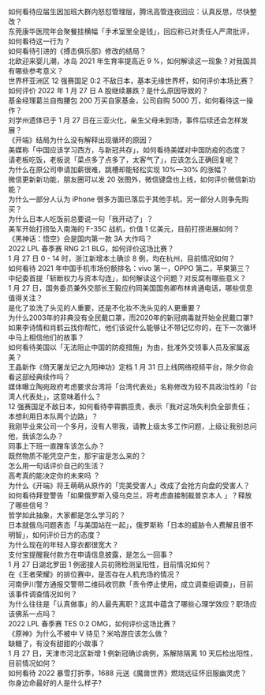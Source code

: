 如何看待应届生因加班大群内怒怼管理层，腾讯高管连夜回应：认真反思，尽快整改？  
东莞康华医院年会聚餐挂横幅「手术室里全是钱」，回应称已对责任人严肃批评，如何看待这一行为？  
如何看待引进的《搏击俱乐部》修改的结局？  
北欧迎来婴儿潮，冰岛 2021 年生育率提高近 9 %，如何解读这一现象？对我国具有哪些参考意义？  
世界杯亚洲区 12 强赛国足 0:2 不敌日本，基本无缘世界杯，如何评价本场比赛？  
如何评价 2022 年 1 月 27 日 A 股继续暴跌？是什么原因导致的？  
基金经理葛兰自掏腰包 200 万买自家基金，公司自购 5000 万，如何看待这一操作？  
刘学州遗体已于 1 月 27 日在三亚火化，亲生父母未到场，事件后续还会怎样发展？  
《开端》结局为什么没有解释出现循环的原因？  
美媒称「中国应该学习西方，与新冠共存」，如何看待美媒对中国防疫的态度？  
请老板吃饭，老板说「菜点多了点多了，太客气了」，应该怎么正确回复呢？  
为什么在原公司申请加薪很难，跳槽却能轻松实现 10%—30% 的涨幅？  
微信更新新功能，朋友圈可以发 20 张图外，微信键盘也上线，如何评价微信新功能？  
为什么一部分人认为 iPhone 很多方面已落后于其他手机，另一部分人则争先购买？  
为什么日本人吃饭前总要说一句「我开动了」？  
美军开始打捞坠入南海的 F-35C 战机，价值 1 亿美元，目前打捞进展如何？  
《黑神话：悟空》会是国内第一款 3A 大作吗？  
2022 LPL 春季赛 RNG 2:1 BLG，如何评价这场比赛？  
1 月 27 日 0 - 14 时，浙江新增本土确诊 8 例，均在杭州，目前情况如何？  
如何看待 2021 年中国手机市场份额排名：vivo 第一，OPPO 第二，苹果第三？  
中纪委首提「斩断权力与资本勾连」，如何解读这个问题？对反腐有哪些意义？  
1 月 27 日，国务委员兼外交部长王毅应约同美国国务卿布林肯通电话，哪些信息值得关注？  
是化了妆洗了头见的人重要，还是不化妆不洗头见的人更重要？  
为什么2003年的非典没有全民戴口罩，而2020年的新冠病毒就开始全民戴口罩?  
如果李诗情和肖鹤云找你帮忙，他们该说什么能够让不带记忆你的，在下一次循环中马上相信他们的故事？  
如何看待美国以「无法阻止中国的防疫措施」为由，批准外交领事人员及家属返美？  
王晶新作《倚天屠龙记之九阳神功》定档 1 月 31 日上线网络视频平台，除夕你会看这部经典续作吗？  
媒体曝立陶宛政府考虑要求台湾将「台湾代表处」名称修改为较不具政治性的「台湾人代表处」，这意味着什么？  
12 强赛国足不敌日本，如何看待李霄鹏揽责，表示「我对这场失利负全部责任；本想利用日本队两个边路」？  
我刚毕业来公司一个多月，没有人带我，请教上级太多工作问题，上级让我别总问他，我该怎么办？  
同事上下班一直蹭车该怎么办？  
既然物质不能凭空产生，那宇宙是怎么来的？  
怎么用一句话评价自己的生活？  
高考真的能决定你的未来吗 ？  
为什么《开端》将王萌萌从原作的「完美受害人」改成了会抢方向盘的受害人？  
如何看待拜登警告「如果俄罗斯入侵乌克兰，将考虑直接制裁普京本人 」？释放了哪些信号？  
哲学如此抽象，大家都是怎么学习的？  
日本就俄乌问题表态「与美国站在一起」，俄罗斯称「日本的威胁令人费解且很不明智」，如何评价日方的态度？  
为什么现在的年轻人穿衣都很宽大？  
支付宝提醒我付款方在申请信息披露，是怎么一回事？  
1 月 27 日湖北罗田 1 例密接人员初筛检测呈阳性，目前情况如何？  
在《王者荣耀》的排位赛中，是否存在人机充场的情况？  
河南伊川警方通报交警带二维码收罚款「责令停止使用，成立调查组调查」，目前该事件调查情况如何？  
为什么往往是「认真做事」的人最先离职？这其中蕴含了哪些心理学效应？职场应该佛系一点吗？  
2022 LPL 春季赛 TES 0:2 OMG，如何评价这场比赛？  
《原神》为什么不被中 V 待见？米哈游应该怎么做？  
缺糖了，有没有甜甜的小故事？  
1 月 27 日，天津市河北区新增 1 例新冠确诊病例，系解除隔离 10 天后检出阳性，目前情况如何？  
如何看待 2022 暴雪打折季，1688 元送《魔兽世界》燃烧远征怀旧服幽灵虎？  
你身边命最好的人是什么样子?  

